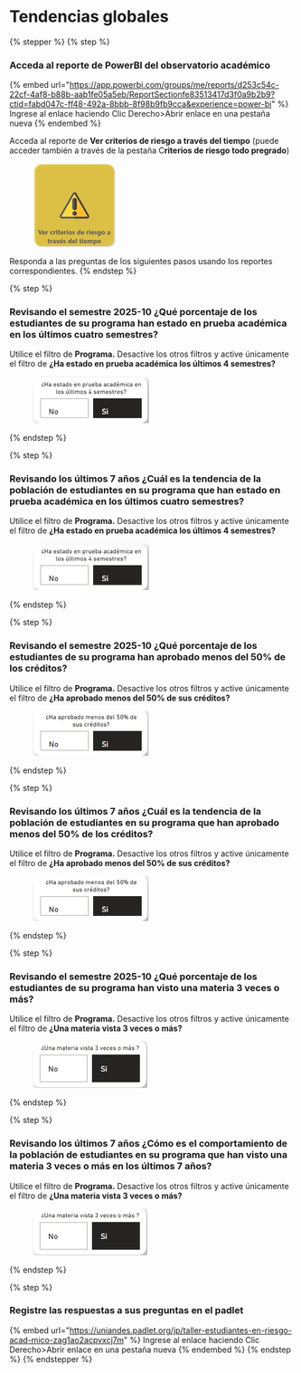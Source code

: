 # Tendencias globales

{% stepper %}
{% step %}
### Acceda al reporte de PowerBI del observatorio académico

{% embed url="https://app.powerbi.com/groups/me/reports/d253c54c-22cf-4af8-b88b-aab1fe05a5eb/ReportSectionfe83513417d3f0a9b2b9?ctid=fabd047c-ff48-492a-8bbb-8f98b9fb9cca&experience=power-bi" %}
Ingrese al enlace haciendo Clic Derecho>Abrir enlace en una pestaña nueva
{% endembed %}

Acceda al reporte de **Ver criterios de riesgo a través del tiempo** (puede acceder también a través de la pestaña C**riterios de riesgo todo pregrado**)

<figure><img src="../.gitbook/assets/image.png" alt="" width="152"><figcaption></figcaption></figure>

Responda a las preguntas de los siguientes pasos usando los reportes correspondientes.
{% endstep %}

{% step %}
### Revisando el semestre 2025-10 ¿Qué porcentaje de los estudiantes de su programa han estado en prueba académica en los últimos cuatro semestres?

Utilice el filtro de **Programa.** Desactive los otros filtros y active únicamente el filtro de **¿Ha estado en prueba académica los últimos 4 semestres?**

<figure><img src="../.gitbook/assets/image (38).png" alt=""><figcaption></figcaption></figure>
{% endstep %}

{% step %}
### Revisando los últimos 7 años ¿Cuál es la tendencia de la población de estudiantes en su programa que han estado en prueba académica en los últimos cuatro semestres?

Utilice el filtro de **Programa.** Desactive los otros filtros y active únicamente el filtro de **¿Ha estado en prueba académica los últimos 4 semestres?**

<figure><img src="../.gitbook/assets/image (38).png" alt=""><figcaption></figcaption></figure>
{% endstep %}

{% step %}
### Revisando el semestre 2025-10 ¿Qué porcentaje de los estudiantes de su programa han aprobado menos del 50% de los créditos?

Utilice el filtro de **Programa.** Desactive los otros filtros y active únicamente el filtro de **¿Ha aprobado menos del 50% de sus créditos?**

<figure><img src="../.gitbook/assets/image (21).png" alt=""><figcaption></figcaption></figure>
{% endstep %}

{% step %}
### Revisando los últimos 7 años ¿Cuál es la tendencia de la población de estudiantes en su programa que han aprobado menos del 50% de los créditos?

Utilice el filtro de **Programa.** Desactive los otros filtros y active únicamente el filtro de **¿Ha aprobado menos del 50% de sus créditos?**

<figure><img src="../.gitbook/assets/image (22).png" alt=""><figcaption></figcaption></figure>
{% endstep %}

{% step %}
### Revisando el semestre 2025-10 ¿Qué porcentaje de los estudiantes de su programa han visto una materia 3 veces o más?

Utilice el filtro de **Programa.** Desactive los otros filtros y active únicamente el filtro de **¿Una materia vista 3 veces o más?**

<figure><img src="../.gitbook/assets/image (23).png" alt=""><figcaption></figcaption></figure>
{% endstep %}

{% step %}
### Revisando los últimos 7 años ¿Cómo es el comportamiento de la población de estudiantes en su programa que han visto una materia 3 veces o más en los últimos 7 años?

Utilice el filtro de **Programa.** Desactive los otros filtros y active únicamente el filtro de **¿Una materia vista 3 veces o más?**

<figure><img src="../.gitbook/assets/image (23).png" alt=""><figcaption></figcaption></figure>
{% endstep %}

{% step %}
### Registre las respuestas a sus preguntas en el padlet

{% embed url="https://uniandes.padlet.org/jp/taller-estudiantes-en-riesgo-acad-mico-zag1ao2acpvxcj7m" %}
Ingrese al enlace haciendo Clic Derecho>Abrir enlace en una pestaña nueva
{% endembed %}
{% endstep %}
{% endstepper %}

